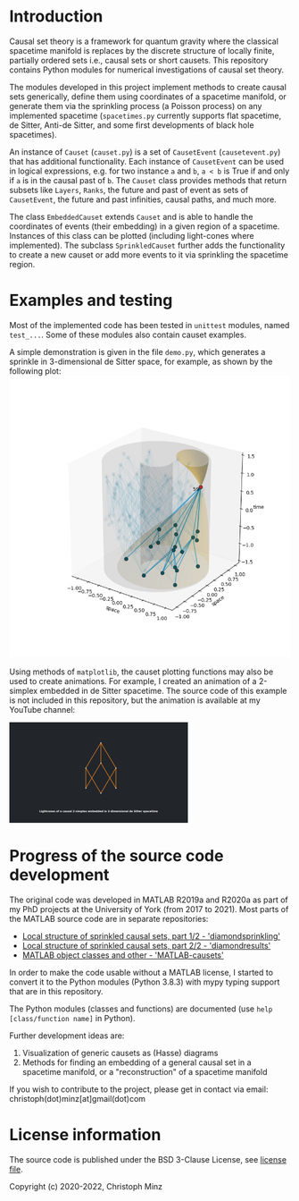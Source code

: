 # Introduction
Causal set theory is a framework for quantum gravity where the classical spacetime manifold is replaces by the discrete structure of locally finite, partially ordered sets i.e., causal sets or short causets. This repository contains Python modules for numerical investigations of causal set theory.

The modules developed in this project implement methods to create causal sets generically, define them using coordinates of a spacetime manifold, or generate them via the sprinkling process (a Poisson process) on any implemented spacetime (`spacetimes.py` currently supports flat spacetime, de Sitter, Anti-de Sitter, and some first developments of black hole spacetimes).

An instance of `Causet` (`causet.py`) is a set of `CausetEvent` (`causetevent.py`) that has additional functionality. Each instance of `CausetEvent` can be used in logical expressions, e.g. for two instance `a` and `b`, `a < b` is True if and only if `a` is in the causal past of `b`. The `Causet` class provides methods that return subsets like `Layers`, `Ranks`, the future and past of event as sets of `CausetEvent`, the future and past infinities, causal paths, and much more.

The class `EmbeddedCauset` extends `Causet` and is able to handle the coordinates of events (their embedding) in a given region of a spacetime. Instances of this class can be plotted (including light-cones where implemented). The subclass `SprinkledCauset` further adds the functionality to create a new causet or add more events to it via sprinkling the spacetime region.

# Examples and testing
Most of the implemented code has been tested in `unittest` modules, named `test_...`. Some of these modules also contain causet examples. 

A simple demonstration is given in the file `demo.py`, which generates a sprinkle in 3-dimensional de Sitter space, for example, as shown by the following plot:
![Example plot for a sprinkle in de Sitter spacetime](demo.png)

Using methods of `matplotlib`, the causet plotting functions may also be used to create animations. For example, I created an animation of a 2-simplex embedded in de Sitter spacetime. The source code of this example is not included in this repository, but the animation is available at my YouTube channel: 

[![Example animation for a 2-simplex in de Sitter spacetime](demo_deSitter2simplex.png)](https://www.youtube.com/watch?v=MHfqVEsMl9k)

# Progress of the source code development
The original code was developed in MATLAB R2019a and R2020a as part of my PhD projects at the University of York (from 2017 to 2021). Most parts of the MATLAB source code are in separate repositories:
* [Local structure of sprinkled causal sets, part 1/2 - 'diamondsprinkling'](https://github.com/c-minz/diamondsprinkling)
* [Local structure of sprinkled causal sets, part 2/2 - 'diamondresults'](https://github.com/c-minz/diamondresults)
* [MATLAB object classes and other - 'MATLAB-causets'](https://github.com/c-minz/MATLAB-causets)

In order to make the code usable without a MATLAB license, I started to convert it to the Python modules (Python 3.8.3) with mypy typing support that are in this repository.

The Python modules (classes and functions) are documented (use `help [class/function name]` in Python).

Further development ideas are:
1. Visualization of generic causets as (Hasse) diagrams
2. Methods for finding an embedding of a general causal set in a spacetime manifold, or a "reconstruction" of a spacetime manifold

If you wish to contribute to the project, please get in contact via email:
christoph(dot)minz[at]gmail(dot)com

# License information
The source code is published under the BSD 3-Clause License, see [license file](LICENSE.md).

Copyright (c) 2020-2022, Christoph Minz
